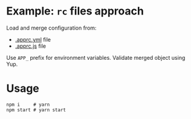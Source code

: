 # Example: `rc` files approach

Load and merge configuration from:
 
* [.apprc.yml](.apprc.yml) file
* [.apprc.js](.apprc.json) file

Use `APP_` prefix for environment variables. Validate merged object using Yup.

# Usage

```shell
npm i     # yarn
npm start # yarn start
```
